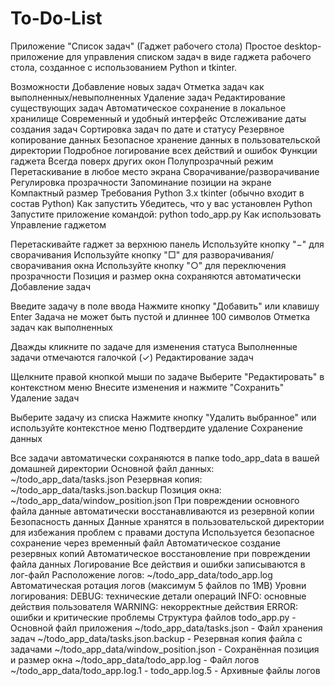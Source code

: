 # To-Do-List
Приложение "Список задач" (Гаджет рабочего стола)
Простое desktop-приложение для управления списком задач в виде гаджета рабочего стола, созданное с использованием Python и tkinter.

Возможности
Добавление новых задач
Отметка задач как выполненных/невыполненных
Удаление задач
Редактирование существующих задач
Автоматическое сохранение в локальное хранилище
Современный и удобный интерфейс
Отслеживание даты создания задач
Сортировка задач по дате и статусу
Резервное копирование данных
Безопасное хранение данных в пользовательской директории
Подробное логирование всех действий и ошибок
Функции гаджета
Всегда поверх других окон
Полупрозрачный режим
Перетаскивание в любое место экрана
Сворачивание/разворачивание
Регулировка прозрачности
Запоминание позиции на экране
Компактный размер
Требования
Python 3.x
tkinter (обычно входит в состав Python)
Как запустить
Убедитесь, что у вас установлен Python
Запустите приложение командой:
python todo_app.py
Как использовать
Управление гаджетом

Перетаскивайте гаджет за верхнюю панель
Используйте кнопку "−" для сворачивания
Используйте кнопку "□" для разворачивания/сворачивания окна
Используйте кнопку "○" для переключения прозрачности
Позиция и размер окна сохраняются автоматически
Добавление задач

Введите задачу в поле ввода
Нажмите кнопку "Добавить" или клавишу Enter
Задача не может быть пустой и длиннее 100 символов
Отметка задач как выполненных

Дважды кликните по задаче для изменения статуса
Выполненные задачи отмечаются галочкой (✓)
Редактирование задач

Щелкните правой кнопкой мыши по задаче
Выберите "Редактировать" в контекстном меню
Внесите изменения и нажмите "Сохранить"
Удаление задач

Выберите задачу из списка
Нажмите кнопку "Удалить выбранное" или используйте контекстное меню
Подтвердите удаление
Сохранение данных

Все задачи автоматически сохраняются в папке todo_app_data в вашей домашней директории
Основной файл данных: ~/todo_app_data/tasks.json
Резервная копия: ~/todo_app_data/tasks.json.backup
Позиция окна: ~/todo_app_data/window_position.json
При повреждении основного файла данные автоматически восстанавливаются из резервной копии
Безопасность данных
Данные хранятся в пользовательской директории для избежания проблем с правами доступа
Используется безопасное сохранение через временный файл
Автоматическое создание резервных копий
Автоматическое восстановление при повреждении файла данных
Логирование
Все действия и ошибки записываются в лог-файл
Расположение логов: ~/todo_app_data/todo_app.log
Автоматическая ротация логов (максимум 5 файлов по 1MB)
Уровни логирования:
DEBUG: технические детали операций
INFO: основные действия пользователя
WARNING: некорректные действия
ERROR: ошибки и критические проблемы
Структура файлов
todo_app.py - Основной файл приложения
~/todo_app_data/tasks.json - Файл хранения задач
~/todo_app_data/tasks.json.backup - Резервная копия файла с задачами
~/todo_app_data/window_position.json - Сохранённая позиция и размер окна
~/todo_app_data/todo_app.log - Файл логов
~/todo_app_data/todo_app.log.1 - todo_app.log.5 - Архивные файлы логов
